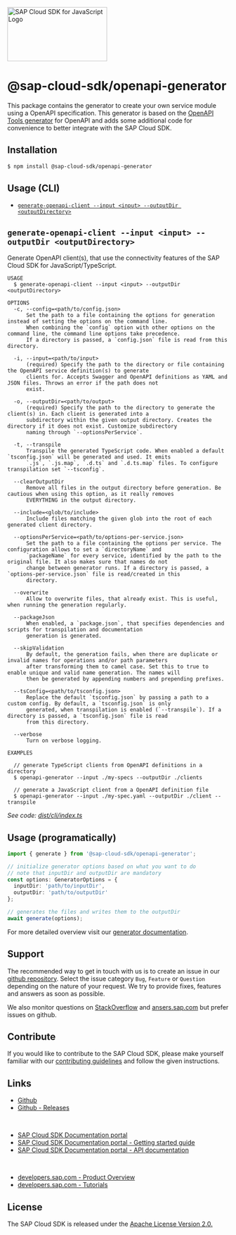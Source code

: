 <!-- sap-cloud-sdk-logo -->
<!-- This block is inserted by scripts/replace-common-readme.ts. Do not adjust it manually. -->
<a href="https://sap.com/s4sdk"><img src="https://help.sap.com/doc/2324e9c3b28748a4ae2ad08166d77675/1.0/en-US/logo-with-js.svg" alt="SAP Cloud SDK for JavaScript Logo" height="122.92" width="226.773"/></a>
<!-- sap-cloud-sdk-logo-stop -->

# @sap-cloud-sdk/openapi-generator

This package contains the generator to create your own service module using a OpenAPI specification.
This generator is based on the [OpenAPI Tools generator](https://openapi-generator.tech/) for OpenAPI and adds some additional code for convenience to better integrate with the SAP Cloud SDK.

## Installation

```bash
$ npm install @sap-cloud-sdk/openapi-generator
```

## Usage (CLI)

<!-- prettier-ignore-start -->
<!-- commands -->
* [`generate-openapi-client --input <input> --outputDir <outputDirectory>`](#generate-openapi-client---input-input---outputdir-outputdirectory)

## `generate-openapi-client --input <input> --outputDir <outputDirectory>`

Generate OpenAPI client(s), that use the connectivity features of the SAP Cloud SDK for JavaScript/TypeScript.

```
USAGE
  $ generate-openapi-client --input <input> --outputDir <outputDirectory>

OPTIONS
  -c, --config=<path/to/config.json>
      Set the path to a file containing the options for generation instead of setting the options on the command line. 
      When combining the `config` option with other options on the command line, the command line options take precedence. 
      If a directory is passed, a `config.json` file is read from this directory.

  -i, --input=<path/to/input>
      (required) Specify the path to the directory or file containing the OpenAPI service definition(s) to generate 
      clients for. Accepts Swagger and OpenAPI definitions as YAML and JSON files. Throws an error if the path does not 
      exist.

  -o, --outputDir=<path/to/output>
      (required) Specify the path to the directory to generate the client(s) in. Each client is generated into a 
      subdirectory within the given output directory. Creates the directory if it does not exist. Customize subdirectory 
      naming through `--optionsPerService`.

  -t, --transpile
      Transpile the generated TypeScript code. When enabled a default `tsconfig.json` will be generated and used. It emits 
      `.js`, `.js.map`, `.d.ts` and `.d.ts.map` files. To configure transpilation set `--tsconfig`.

  --clearOutputDir
      Remove all files in the output directory before generation. Be cautious when using this option, as it really removes 
      EVERYTHING in the output directory.

  --include=<glob/to/include>
      Include files matching the given glob into the root of each generated client directory.

  --optionsPerService=<path/to/options-per-service.json>
      Set the path to a file containing the options per service. The configuration allows to set a `directoryName` and 
      `packageName` for every service, identified by the path to the original file. It also makes sure that names do not 
      change between generator runs. If a directory is passed, a `options-per-service.json` file is read/created in this 
      directory.

  --overwrite
      Allow to overwrite files, that already exist. This is useful, when running the generation regularly.

  --packageJson
      When enabled, a `package.json`, that specifies dependencies and scripts for transpilation and documentation 
      generation is generated.

  --skipValidation
      By default, the generation fails, when there are duplicate or invalid names for operations and/or path parameters 
      after transforming them to camel case. Set this to true to enable unique and valid name generation. The names will 
      then be generated by appending numbers and prepending prefixes.

  --tsConfig=<path/to/tsconfig.json>
      Replace the default `tsconfig.json` by passing a path to a custom config. By default, a `tsconfig.json` is only 
      generated, when transpilation is enabled (`--transpile`). If a directory is passed, a `tsconfig.json` file is read 
      from this directory.

  --verbose
      Turn on verbose logging.

EXAMPLES

  // generate TypeScript clients from OpenAPI definitions in a directory
  $ openapi-generator --input ./my-specs --outputDir ./clients

  // generate a JavaScript client from a OpenAPI definition file
  $ openapi-generator --input ./my-spec.yaml --outputDir ./client --transpile
```

_See code: [dist/cli/index.ts](https://github.com/SAP/cloud-sdk-js/blob/v1.45.0/dist/cli/index.ts)_
<!-- commandsstop -->
<!-- prettier-ignore-end -->

## Usage (programatically)

```ts
import { generate } from '@sap-cloud-sdk/openapi-generator';

// initialize generator options based on what you want to do
// note that inputDir and outputDir are mandatory
const options: GeneratorOptions = {
  inputDir: 'path/to/inputDir',
  outputDir: 'path/to/outputDir'
};

// generates the files and writes them to the outputDir
await generate(options);
```

For more detailed overview visit our [generator documentation](https://sap.github.io/cloud-sdk/docs/js/features/openapi/generate-openapi-client).

<!-- sap-cloud-sdk-common-readme -->
<!-- This block is inserted by scripts/replace-common-readme.ts. Do not adjust it manually. -->
## Support

The recommended way to get in touch with us is to create an issue in our [github repository](https://github.com/SAP/cloud-sdk-js/issues).
Select the issue category `Bug`, `Feature` or `Question` depending on the nature of your request.
We try to provide fixes, features and answers as soon as possible.

We also monitor questions on [StackOverflow](https://stackoverflow.com/questions/tagged/sap-cloud-sdk?tab=Newest) and [ansers.sap.com](https://answers.sap.com/tags/73555000100800000895) but prefer issues on github.

## Contribute

If you would like to contribute to the SAP Cloud SDK, please make yourself familiar with our [contributing guidelines](https://github.com/SAP/cloud-sdk-js/blob/main/CONTRIBUTING.md) and follow the given instructions.

## Links

- [Github](https://github.com/SAP/cloud-sdk-js)
- [Github - Releases](https://github.com/SAP/cloud-sdk-js/releases)

<br>

- [SAP Cloud SDK Documentation portal](https://sap.github.io/cloud-sdk/)
- [SAP Cloud SDK Documentation portal - Getting started guide](https://sap.github.io/cloud-sdk/docs/js/getting-started)
- [SAP Cloud SDK Documentation portal - API documentation](https://sap.github.io/cloud-sdk/docs/js/api-reference-js-ts)

<br>

- [developers.sap.com - Product Overview](https://developers.sap.com/topics/cloud-sdk.html)
- [developers.sap.com - Tutorials](https://developers.sap.com/tutorial-navigator.html?tag=products:technology-platform/sap-cloud-sdk/sap-cloud-sdk&tag=topic:javascript)

## License

The SAP Cloud SDK is released under the [Apache License Version 2.0.](http://www.apache.org/licenses/)
<!-- sap-cloud-sdk-common-readme-stop -->
